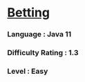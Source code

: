 # [Betting](https://open.kattis.com/problems/betting)

### Language : Java 11

### Difficulty Rating : 1.3

### Level : Easy
